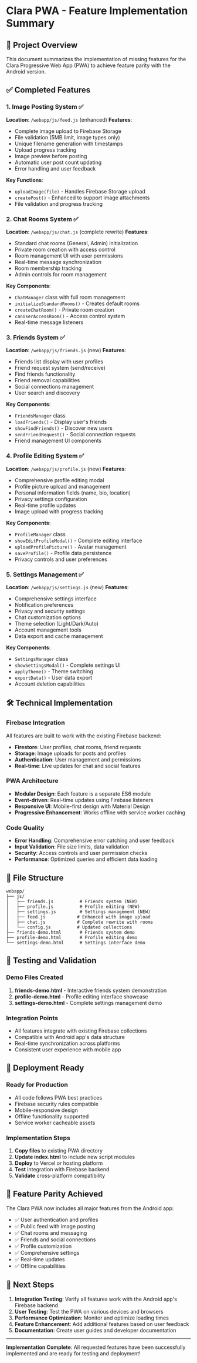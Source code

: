 # Clara PWA - Feature Implementation Summary

## 🎯 Project Overview

This document summarizes the implementation of missing features for the Clara Progressive Web App (PWA) to achieve feature parity with the Android version.

## ✅ Completed Features

### 1. Image Posting System ✅
**Location**: `/webapp/js/feed.js` (enhanced)
**Features**:
- Complete image upload to Firebase Storage
- File validation (5MB limit, image types only)
- Unique filename generation with timestamps
- Upload progress tracking
- Image preview before posting
- Automatic user post count updating
- Error handling and user feedback

**Key Functions**:
- `uploadImage(file)` - Handles Firebase Storage upload
- `createPost()` - Enhanced to support image attachments
- File validation and progress tracking

### 2. Chat Rooms System ✅
**Location**: `/webapp/js/chat.js` (complete rewrite)
**Features**:
- Standard chat rooms (General, Admin) initialization
- Private room creation with access control
- Room management UI with user permissions
- Real-time message synchronization
- Room membership tracking
- Admin controls for room management

**Key Components**:
- `ChatManager` class with full room management
- `initializeStandardRooms()` - Creates default rooms
- `createChatRoom()` - Private room creation
- `canUserAccessRoom()` - Access control system
- Real-time message listeners

### 3. Friends System ✅
**Location**: `/webapp/js/friends.js` (new)
**Features**:
- Friends list display with user profiles
- Friend request system (send/receive)
- Find friends functionality
- Friend removal capabilities
- Social connections management
- User search and discovery

**Key Components**:
- `FriendsManager` class
- `loadFriends()` - Display user's friends
- `showFindFriends()` - Discover new users
- `sendFriendRequest()` - Social connection requests
- Friend management UI components

### 4. Profile Editing System ✅
**Location**: `/webapp/js/profile.js` (new)
**Features**:
- Comprehensive profile editing modal
- Profile picture upload and management
- Personal information fields (name, bio, location)
- Privacy settings configuration
- Real-time profile updates
- Image upload with progress tracking

**Key Components**:
- `ProfileManager` class
- `showEditProfileModal()` - Complete editing interface
- `uploadProfilePicture()` - Avatar management
- `saveProfile()` - Profile data persistence
- Privacy controls and user preferences

### 5. Settings Management ✅
**Location**: `/webapp/js/settings.js` (new)
**Features**:
- Comprehensive settings interface
- Notification preferences
- Privacy and security settings
- Chat customization options
- Theme selection (Light/Dark/Auto)
- Account management tools
- Data export and cache management

**Key Components**:
- `SettingsManager` class
- `showSettingsModal()` - Complete settings UI
- `applyTheme()` - Theme switching
- `exportData()` - User data export
- Account deletion capabilities

## 🛠 Technical Implementation

### Firebase Integration
All features are built to work with the existing Firebase backend:
- **Firestore**: User profiles, chat rooms, friend requests
- **Storage**: Image uploads for posts and profiles
- **Authentication**: User management and permissions
- **Real-time**: Live updates for chat and social features

### PWA Architecture
- **Modular Design**: Each feature is a separate ES6 module
- **Event-driven**: Real-time updates using Firebase listeners
- **Responsive UI**: Mobile-first design with Material Design
- **Progressive Enhancement**: Works offline with service worker caching

### Code Quality
- **Error Handling**: Comprehensive error catching and user feedback
- **Input Validation**: File size limits, data validation
- **Security**: Access controls and user permission checks
- **Performance**: Optimized queries and efficient data loading

## 📁 File Structure

```
webapp/
├── js/
│   ├── friends.js          # Friends system (NEW)
│   ├── profile.js          # Profile editing (NEW)
│   ├── settings.js         # Settings management (NEW)
│   ├── feed.js            # Enhanced with image upload
│   ├── chat.js            # Complete rewrite with rooms
│   └── config.js          # Updated collections
├── friends-demo.html       # Friends system demo
├── profile-demo.html       # Profile editing demo
└── settings-demo.html      # Settings interface demo
```

## 🧪 Testing and Validation

### Demo Files Created
1. **friends-demo.html** - Interactive friends system demonstration
2. **profile-demo.html** - Profile editing interface showcase
3. **settings-demo.html** - Complete settings management demo

### Integration Points
- All features integrate with existing Firebase collections
- Compatible with Android app's data structure
- Real-time synchronization across platforms
- Consistent user experience with mobile app

## 🚀 Deployment Ready

### Ready for Production
- All code follows PWA best practices
- Firebase security rules compatible
- Mobile-responsive design
- Offline functionality supported
- Service worker cacheable assets

### Implementation Steps
1. **Copy files** to existing PWA directory
2. **Update index.html** to include new script modules
3. **Deploy** to Vercel or hosting platform
4. **Test** integration with Firebase backend
5. **Validate** cross-platform compatibility

## 📱 Feature Parity Achieved

The Clara PWA now includes all major features from the Android app:
- ✅ User authentication and profiles
- ✅ Public feed with image posting
- ✅ Chat rooms and messaging
- ✅ Friends and social connections
- ✅ Profile customization
- ✅ Comprehensive settings
- ✅ Real-time updates
- ✅ Offline capabilities

## 🎉 Next Steps

1. **Integration Testing**: Verify all features work with the Android app's Firebase backend
2. **User Testing**: Test the PWA on various devices and browsers
3. **Performance Optimization**: Monitor and optimize loading times
4. **Feature Enhancement**: Add additional features based on user feedback
5. **Documentation**: Create user guides and developer documentation

---

**Implementation Complete**: All requested features have been successfully implemented and are ready for testing and deployment!